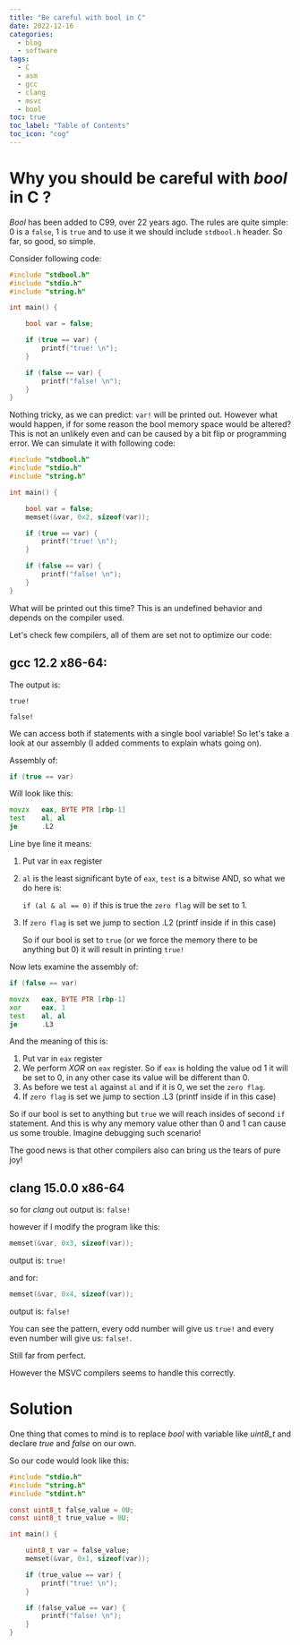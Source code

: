 ```yaml
---
title: "Be careful with bool in C"
date: 2022-12-16
categories:
  - blog
  - software
tags:
  - C
  - asm
  - gcc
  - clang
  - msvc
  - bool
toc: true
toc_label: "Table of Contents"
toc_icon: "cog"
---
```


# Why you should be careful with *bool* in C ?

*Bool* has been added to C99, over 22 years ago. The rules are quite simple:
0 is a `false`, 1 is `true` and to use it we should include `stdbool.h` header. So far, so good, so simple.

Consider following code:

```c
#include "stdbool.h"
#include "stdio.h"
#include "string.h"

int main() {

    bool var = false;

    if (true == var) {
        printf("true! \n");
    }

    if (false == var) {
        printf("false! \n");
    }
}
```
Nothing tricky, as we can predict:
`var!` will be printed out. However what would happen, if for some reason the bool memory space would be altered? This is not an unlikely even and can be caused by a bit flip or programming error.
We can simulate it with following code:

```c
#include "stdbool.h"
#include "stdio.h"
#include "string.h"

int main() {

    bool var = false;
    memset(&var, 0x2, sizeof(var));

    if (true == var) {
        printf("true! \n");
    }

    if (false == var) {
        printf("false! \n");
    }
}
```

What will be printed out this time? This is an undefined behavior and depends on the compiler used.

Let's check few compilers, all of them are set not to optimize our code:

## gcc 12.2 x86-64:

The output is:

`true!`

`false!`

We can access both if statements with a single bool variable!
So let's take a look at our assembly (I added comments to explain whats going on).

Assembly of:
```c
if (true == var)
```
Will look like this:
```asm
movzx   eax, BYTE PTR [rbp-1] 
test    al, al 
je      .L2
```
Line bye line it means:
1. Put var in `eax` register
2. `al` is the least significant byte of `eax`, `test` is a bitwise AND, so what we do here is:
   
    `if (al & al == 0)` if this is true the `zero flag` will be set to 1.
3. If `zero flag` is set we jump to section .L2 (printf inside if in this case)
   
   So if our bool is set to `true` (or we force the memory there to be anything but 0) it will result in printing `true!`

Now lets examine the assembly of:
```c
if (false == var)
```

```asm
movzx   eax, BYTE PTR [rbp-1]
xor     eax, 1
test    al, al
je      .L3
```

And the meaning of this is:

1. Put var in `eax` register
2. We perform *XOR* on `eax` register. So if `eax` is holding the value od 1 it will be set to 0, in any other case its value will be different than 0.
3. As before we test `al` against `al` and if it is 0, we set the  `zero flag`.
4. If `zero flag` is set we jump to section .L3 (printf inside if in this case)
   
So if our bool is set to anything but `true` we will reach insides of second `if` statement.
And this is why any memory value other than 0 and 1 can cause us some trouble.
Imagine debugging such scenario!

The good news is that other compilers also can bring us the tears of pure joy!
## clang 15.0.0 x86-64

so for *clang* out output is: `false!`

however if I modify the program like this:
```c
memset(&var, 0x3, sizeof(var));
```

output is: `true!`


and for:
```c
memset(&var, 0x4, sizeof(var));
```

output is: `false!`

You can see the pattern, every odd number will give us `true!`
and every even number will give us: `false!`.

Still far from perfect.

However the MSVC compilers seems to handle this correctly.

# Solution

One thing that comes to mind is to replace *bool* with variable like *uint8_t* and declare *true* and *false* on our own.

So our code would look like this:
```C
#include "stdio.h"
#include "string.h"
#include "stdint.h"

const uint8_t false_value = 0U;
const uint8_t true_value = 0U;

int main() {

    uint8_t var = false_value;
    memset(&var, 0x1, sizeof(var));

    if (true_value == var) {
        printf("true! \n");
    }

    if (false_value == var) {
        printf("false! \n");
    }
}
```
